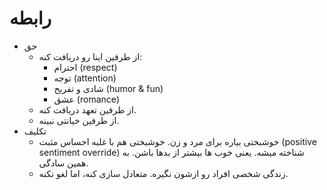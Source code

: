 ﻿<h1>رابطه</h1>

<ul>
    <li>
        <span>حق</span>
        <ul>
            <li>
                از طرفین اینا رو دریافت کنه:
                <ul>
                    <li>احترام (respect)</li>
                    <li>توجه (attention)</li>
                    <li>شادی و تفریح (humor & fun)</li>
                    <li>عشق (romance)</li>
                </ul>
            </li>
            <li>از طرفین تعهد دریافت کنه.</li>
            <li>از طرفین خیانتی نبینه.</li>
        </ul>
    </li>
    <li>
        <span>تکلیف</span>
        <ul>
            <li>خوشبختی بیاره برای مرد و زن. خوشبختی هم با غلبه احساس مثبت (positive sentiment override) شناخته میشه. یعنی خوب ها بیشتر از بدها باشن. به همین سادگی.</li>
            <li>زندگی شخصی افراد رو ازشون نگیره. متعادل سازی کنه، اما لغو نکنه.</li>
        </ul>
    </li>
</ul>